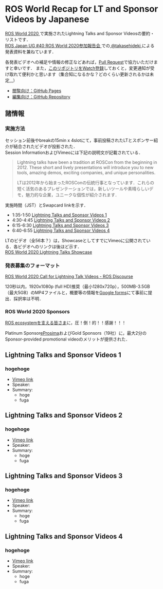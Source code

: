 # ROS World Recap for LT and Sponsor Videos by Japanese

[ROS World 2020 ](https://roscon.ros.org/world/2020/)で実施されたLightning Talks and Sponsor Videosの要約・リストです．  
[ROS Japan UG #40 ROS World 2020参加報告会 ](https://rosjp.connpass.com/event/196043/)での[ @takasehideki ](https://www2.slideshare.net/takasehideki/robot-operating-system-236990359/4)による発表資料を兼ねています．

各発表ビデオへの補足や情報の修正などあれば，[Pull Request](https://github.com/takasehideki/rosworld_ltsp_recap_jp/pulls)で協力いただけますと幸いです．
また，[このリポジトリをWatch登録](https://docs.github.com/ja/enterprise-server@2.20/github/receiving-notifications-about-activity-on-github/watching-and-unwatching-repositories)しておくと，変更通知が受け取れて便利かと思います（集合知になるかな？どのくらい更新されるかは未定,,,）

- [閲覧向け：GitHub Pages](https://takasehideki.github.io/rosworld_ltsp_recap_jp)
- [編集向け：GitHub Repository](https://github.com/takasehideki/rosworld_ltsp_recap_jp)

## 諸情報

### 実施方法

セッション前後やbreakの15min x 4slotにて，事前投稿されたLTとスポンサー紹介が結合されたビデオが投影された．  
Session InformationおよびVimeoには下記の説明文が記載されている．

> Lightning talks have been a tradition at ROSCon from the beginning in 2012. These short and lively presentations will introduce you to new tools, amazing demos, exciting companies, and unique personalities. 
> 
> LTは2012年から始まったROSConの伝統行事となっています．これらの短く活気のあるプレゼンテーションでは，新しいツールや素晴らしいデモ，魅力的な企業，ユニークな個性が紹介されます．

実施時間（JST）とSwapcard linkを示す．

- 1:35-1:50 [Lightning Talks and Sponsor Videos 1](https://rosworld2020.app.swapcard.com/widget/event/ros-world-2020/planning/UGxhbm5pbmdfMjQyMzA3)
- 4:30-4:45 [Lightning Talks and Sponsor Videos 2](https://rosworld2020.app.swapcard.com/widget/event/ros-world-2020/planning/UGxhbm5pbmdfMjQyMzEy)
- 6:15-6:30 [Lightning Talks and Sponsor Videos 3](https://rosworld2020.app.swapcard.com/widget/event/ros-world-2020/planning/UGxhbm5pbmdfMjQyMzE0)
- 6:40-6:55 [Lightning Talks and Sponsor Videos 4](https://rosworld2020.app.swapcard.com/widget/event/ros-world-2020/planning/UGxhbm5pbmdfMjQyNDA3)

LTのビデオ（全56本？）は，ShowcaseとしてすでにVimeoに公開されている．各ビデオへのリンクは後ほど示す．  
[ROS World 2020 Lightning Talks Showcase](https://vimeo.com/showcase/7812302)

### 発表募集のフォーマット

[ROS World 2020 Call for Lightning Talk Videos - ROS Discourse](https://discourse.ros.org/t/ros-world-2020-call-for-lightning-talk-videos/16222)

120秒以内，1920x1080p (full HD)推奨（最小1280x720p），500MB-3.5GB（最大5GB）のMP4ファイルと，概要等の情報を[Google forms](https://docs.google.com/forms/d/e/1FAIpQLSeA20TyYkbAwCLCaMhnJ5l_5W5t9ndobnXnNNNQ0mpbOcllcw/viewform)にて事前に提出．採択率は不明．

### ROS World 2020 Sponsors

[ROS ecosystemを支える皆さま](https://roscon.ros.org/world/2020/#sponsors)に，圧！倒！的！！感謝！！！

Platinum Sponsor[eProsima](https://www.eprosima.com/)およびGold Sponsors（19社）に，最大2分のSponsor-provided promotional videoのメリットが提供された．

<!--
加えて，[Virtual Exhibit booth](https://rosworld2020.app.swapcard.com/event/ros-world-2020/exhibitors/RXZlbnRWaWV3XzY2MDcx?search=)（Swapcardのアカウント＆ログインが必要）にて，
-->

## Lightning Talks and Sponsor Videos 1

### hogehoge

- [Vimeo link]()
- Speaker: 
- Summary:
    - hoge
    - fuga

## Lightning Talks and Sponsor Videos 2

### hogehoge

- [Vimeo link]()
- Speaker: 
- Summary:
    - hoge
    - fuga


## Lightning Talks and Sponsor Videos 3

### hogehoge

- [Vimeo link]()
- Speaker: 
- Summary:
    - hoge
    - fuga


## Lightning Talks and Sponsor Videos 4

### hogehoge

- [Vimeo link]()
- Speaker: 
- Summary:
    - hoge
    - fuga

